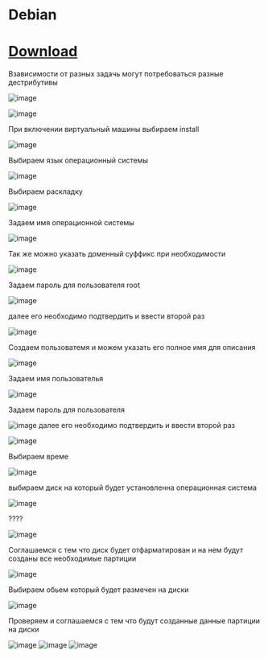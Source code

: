 # Debian
# [Download](https://cdimage.debian.org/debian-cd/current/amd64/iso-dvd/ )

Взависимости от разных задачь могут потребоваться разные дестрибутивы

![image](https://user-images.githubusercontent.com/79700810/154106828-ed1fe923-ddca-4675-9b36-337df84f3c93.png)

![image](https://user-images.githubusercontent.com/79700810/154132523-1a1355ba-96ae-41c8-b065-fdf536c2f787.png)

При включении виртуальный машины выбираем install 

![image](https://user-images.githubusercontent.com/79700810/154106534-58632cba-d085-4dff-8f13-1d15d48fc7d9.png)

Выбираем язык операционный системы

![image](https://user-images.githubusercontent.com/79700810/154106564-17c27743-0287-4e90-9129-d688ba6f1f21.png)

Выбираем раскладку

![image](https://user-images.githubusercontent.com/79700810/154106603-5364788b-32b3-4848-b7d1-f74a1976ab1c.png)

Задаем имя операционной системы

![image](https://user-images.githubusercontent.com/79700810/154106645-83a5510a-c484-4593-a79a-70377faac10f.png)

Так же можно указать доменный суффикс при необходимости

![image](https://user-images.githubusercontent.com/79700810/154106924-21441483-6ab5-4b8c-9fd1-a920ed61fccf.png)

Задаем пароль для пользователя root

![image](https://user-images.githubusercontent.com/79700810/154106952-05e046ff-d6a5-4329-81a0-0e74d80e9c5b.png)

далее его необходимо подтвердить и ввести второй раз

![image](https://user-images.githubusercontent.com/79700810/154106982-e2aad7ad-7b44-49bd-81dc-86e2b476908c.png)

Создаем пользоватемя и можем указать его полное имя для описания

![image](https://user-images.githubusercontent.com/79700810/154107000-d3be36e0-9ec5-4ec1-85f6-5f306dbbdba5.png)

Задаем имя пользователья

![image](https://user-images.githubusercontent.com/79700810/154107044-54dc2d23-51de-4df0-bb9f-bdd81127bde6.png)

Задаем пароль для пользователя

![image](https://user-images.githubusercontent.com/79700810/154107074-2e36a29e-6a26-4dd4-8234-d721b8572982.png)
далее его необходимо подтвердить и ввести второй раз


![image](https://user-images.githubusercontent.com/79700810/154107102-4bf34a6f-7cca-413a-89a5-a8424a5ffe43.png)

Выбираем време

![image](https://user-images.githubusercontent.com/79700810/154107134-2b296dbf-db82-44f6-a088-2703e0df9b55.png)

выбираем диск на который будет установленна операционная система

![image](https://user-images.githubusercontent.com/79700810/154107165-f98834fb-03a3-463d-8a30-ec3cef2e03f0.png)

????

![image](https://user-images.githubusercontent.com/79700810/154107227-2982a67d-a78e-4571-bce6-66e71c793296.png)

Соглашаемся с тем что диск будет отфарматирован и на нем будут созданы все необходимые партиции

![image](https://user-images.githubusercontent.com/79700810/154107262-66804abe-bc47-4146-878a-a1d980c44b88.png)

Выбираем обьем который будет размечен на диски 

![image](https://user-images.githubusercontent.com/79700810/154107299-c819ec90-c165-447e-af2c-8880a35017f9.png)

Проверяем и соглашаемся с тем что будут созданные данные партиции на диски

![image](https://user-images.githubusercontent.com/79700810/154107329-52bac7f6-d392-42dc-b96c-278ec7b6f485.png)
![image](https://user-images.githubusercontent.com/79700810/154107373-94eac8d9-b72e-42da-9c5e-a06246125997.png)
![image](https://user-images.githubusercontent.com/79700810/154107402-9bca2c36-e951-4291-a9d3-76fdfa47a9bf.png)



